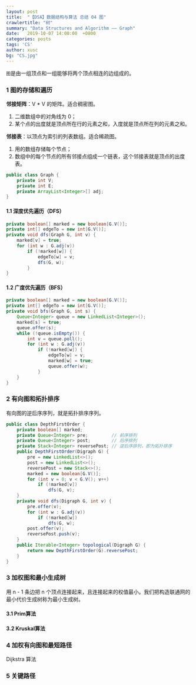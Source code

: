 ```yaml
---
layout: post
title:  "【DSA】数据结构与算法 总结 04 图"
crawlertitle: "树"
summary: "Data Structures and Algorithm —— Graph"
date:   2019-10-07 14:00:00  +0800
categories: posts
tags: 'CS'
author: xusc
bg: "CS.jpg"
---
```


`图`是由一组顶点和一组能够将两个顶点相连的边组成的。

### 1 图的存储和遍历

**邻接矩阵**：V * V 的矩阵。适合稠密图。
1. 二维数组中的对角线为 0；
2. 某个点的出度就是顶点所在行的元素之和，入度就是顶点所在列的元素之和。

**邻接表**：以顶点为索引的列表数组。适合稀疏图。
1. 用的数组存储每个节点；
2. 数组中的每个节点的所有邻接点组成一个链表，这个邻接表就是顶点的出度表。

```java
public class Graph {
	private int V;
	private int E;
	private ArrayList<Integer>[] adj;
}
```

#### 1.1 深度优先遍历（DFS）

```java
private boolean[] marked = new boolean[G.V()];
private int[] edgeTo = new int[G.V()];
private void dfs(Graph G, int v) {
	marked[v] = true;
	for (int w : G.adj(v))
		if (!marked[w]) {
			edgeTo[w] = v;
			dfs(G, w);
		}
}
```

#### 1.2 广度优先遍历（BFS）

```java
private boolean[] marked = new boolean[G.V()];
private int[] edgeTo = new int[G.V()];
private void bfs(Graph G, int s) {
	Queue<Integer> queue = new LinkedList<Integer>();
	marked[s] = true;
	queue.offer(s);
	while (!queue.isEmpty()) {
		int v = queue.poll();
		for (int w : G.adj(v))
			if (!marked[w]) {
				edgeTo[w] = v;
				marked[w] = true;
				queue.offer(w);
			}
	}
}
```



### 2 有向图和拓扑排序
有向图的逆后序序列，就是拓扑排序序列。

```java
public class DepthFirstOrder {
	private boolean[] marked;
	private Queue<Integer> pre;			// 前序排列
	private Queue<Integer> post; 		// 后序排列
	private Stack<Integer> reversePost; // 逆后序排列，即为拓扑排序
	public DepthFirstOrder(Digraph G) {
		pre = new LinkedList<>();
		post = new LinkedList<>();
		reversePost = new Stack<>();
		marked = new boolean[G.V()];
		for (int v = 0; v < G.V(); v++)
			if (!marked[v])
				dfs(G, v);
	}
	private void dfs(Digraph G, int v) {
		pre.offer(v);
		for (int w : G.adj(v))
			if (!marked[w])
				dfs(G, w);
		post.offer(v);
		reversePost.push(v);
	}
	public Iterable<Integer> topological(Digraph G) {
		return new DepthFirstOrder(G).reversePost;
	}
}
```



### 3 加权图和最小生成树
用 n - 1 条边把 n 个顶点连接起来，且连接起来的权值最小。我们把构造联通网的最小代价生成树称为最小生成树。

#### 3.1 Prim算法

#### 3.2 Kruskal算法


### 4 加权有向图和最短路径
Dijkstra 算法



### 5 关键路径

